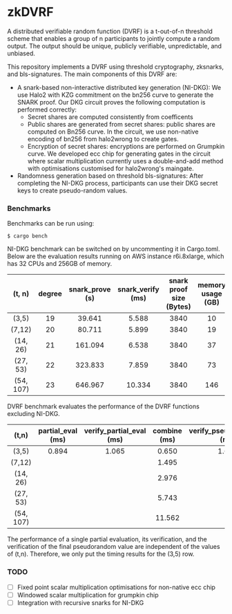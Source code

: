 # zkDVRF

A  distributed verifiable random function (DVRF) is a t-out-of-n threshold scheme that enables 
a group of n participants to jointly compute a random output. The output should be unique, publicly verifiable, 
unpredictable, and unbiased. 

This repository implements a DVRF using threshold cryptography, zksnarks, and bls-signatures. 
The main components of this DVRF are:
* A snark-based non-interactive distributed key generation (NI-DKG):  We use Halo2 with KZG commitment on the bn256 curve to generate the SNARK proof. Our DKG circuit proves the following computation is performed correctly:
    - Secret shares are computed consistently from coefficents
    - Public shares are generated from secret shares: public shares are computed on Bn256 curve. In the circuit, we use non-native encoding of bn256 from halo2wrong to create gates. 
    - Encryption of secret shares: encryptions are performed on Grumpkin curve. We developed ecc chip for generating gates in the circuit where scalar multiplication currently uses a double-and-add method with optimisations customised for halo2wrong's maingate.   
* Randomness generation based on threshold bls-signatures: After completing the NI-DKG process, participants can use their DKG secret keys to create pseudo-random values. 

### Benchmarks
Benchmarks can be run using:

```
$ cargo bench
```

NI-DKG benchmark can be switched on by uncommenting it in Cargo.toml.
Below are the evaluation results running on AWS instance r6i.8xlarge, which has 32 CPUs and 256GB of memory. 

| (t, n) | degree | snark_prove (s) | snark_verify (ms) | snark proof size (Bytes) | memory usage (GB) |
|:------:|:------:|:---------------:|:-----------------:|:------------------------:|:-----------------:|
| (3,5)  |  19    |   39.641        |	5.588           |	3840	           |       10          | 
| (7,12) |  20	  |   80.711        |	5.899	        |       3840	           |       19          | 
| (14, 26) |  21  |   161.094	    |   6.538	        |       3840	           |       37          |
| (27, 53) |  22  |   323.833       |	7.859           |	3840	           |       73          | 
| (54, 107) | 23  |   646.967       |	10.334	        |       3840               |	   146         |


DVRF benchmark evaluates the performance of the DVRF functions excluding NI-DKG. 

| (t,n)  |  partial_eval (ms) |	verify_partial_eval (ms) |	combine (ms) |	verify_pseudo_random (ms) |
|:------:|:------------------:|:------------------------:|:-----------------:|:--------------------------:|
|(3,5)   |	0.894         |	   1.065                 |	0.650	     |         1.655              |   
| (7,12) |		      |                          |	1.495	     |                            |
|(14, 26)|		      |                          |      2.976	     |                            | 
|(27, 53)|		      |                          |      5.743        |                            |   	
|(54, 107)|		      |                          |      11.562       |                            | 	

The performance of a single partial evaluation, its verification, and the verification of the final pseudorandom 
value are independent of the values of (t,n). Therefore, we only put the timing results for the (3,5) row.


### TODO
- [ ] Fixed point scalar multiplication optimisations for non-native ecc chip 
- [ ] Windowed scalar multiplication for grumpkin chip
- [ ] Integration with recursive snarks for NI-DKG
